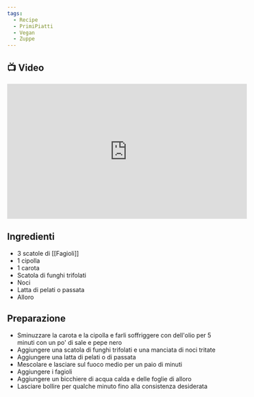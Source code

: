 ```yaml
---
tags:
  - Recipe
  - PrimiPiatti
  - Vegan
  - Zuppe
---
```

## 📺 Video

<div class="iframe-container">
  <iframe width="560" height="315" src="https://www.youtube.com/embed/pbJYytPXEVU" title="YouTube video player" frameborder="0" allow="accelerometer; autoplay; clipboard-write; encrypted-media; gyroscope; picture-in-picture" allowfullscreen></iframe>
</div>

## Ingredienti
* 3 scatole di [[Fagioli]]
* 1 cipolla
* 1 carota
* Scatola di funghi trifolati
* Noci
* Latta di pelati o passata
* Alloro

## Preparazione
* Sminuzzare la carota e la cipolla e farli soffriggere con dell'olio per 5 minuti con un po' di sale e pepe nero
* Aggiungere una scatola di funghi trifolati e una manciata di noci tritate
* Aggiungere una latta di pelati o di passata
* Mescolare e lasciare sul fuoco medio per un paio di minuti
* Aggiungere i fagioli
* Aggiungere un bicchiere di acqua calda e delle foglie di alloro
* Lasciare bollire per qualche minuto fino alla consistenza desiderata